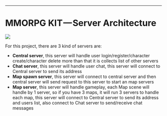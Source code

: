 * * *

MMORPG KIT — **Server Architecture**
====================================

![](https://cdn-images-1.medium.com/max/1600/0*9gWWZgpjrKvT8dNZ)

For this project, there are 3 kind of servers are:

*   **Central server**, this server will handle user login/register/character create/character delete more than that it is collects list of other servers
*   **Chat server**, this server will handle user chat, this server will connect to Central server to send its address
*   **Map spawn server**, this server will connect to central server and then central server will send request to this server to start an map servers
*   **Map server**, this server will handle gameplay, each Map scene will handle by 1 server, so if you have 3 maps, it will run 3 servers to handle each map, this server will connect to Central server to send its address and users list, also connect to Chat server to send/receive chat messages